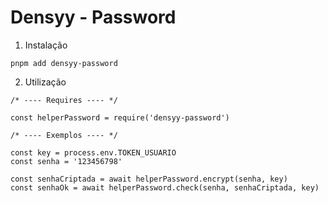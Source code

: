 # Densyy - Password

1. Instalação
```
pnpm add densyy-password
```

2. Utilização
```
/* ---- Requires ---- */

const helperPassword = require('densyy-password')

/* ---- Exemplos ---- */

const key = process.env.TOKEN_USUARIO
const senha = '123456798'

const senhaCriptada = await helperPassword.encrypt(senha, key)
const senhaOk = await helperPassword.check(senha, senhaCriptada, key)
```
